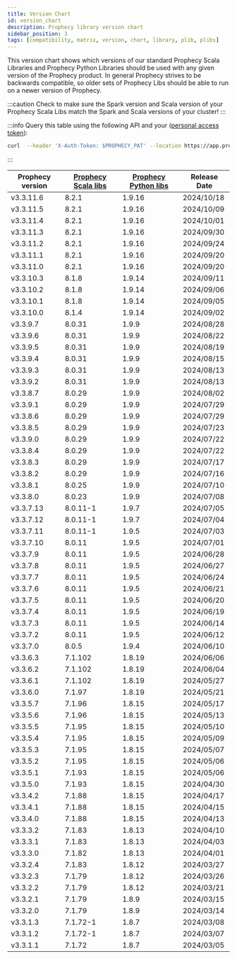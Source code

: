 ```yaml
---
title: Version Chart
id: version_chart
description: Prophecy library version chart
sidebar_position: 3
tags: [compatibility, matrix, version, chart, library, plib, plibs]
---
```


This version chart shows which versions of our standard Prophecy Scala Libraries and Prophecy Python Libraries should be
used with any given version of the Prophecy product. In general Prophecy strives to be backwards compatible, so
older sets of Prophecy Libs should be able to run on a newer version of Prophecy.

:::caution
Check to make sure the Spark version and Scala version of your Prophecy Scala Libs match the Spark and Scala versions
of your cluster!
:::

:::info
Query this table using the following API and your ([personal access token](..%2Fmetadata%2FprophecyAPI.md)):

```bash
curl  --header 'X-Auth-Token: $PROPHECY_PAT' --location https://app.prophecy.io/api/editor/plibVersions
```

:::

| Prophecy version | [Prophecy Scala libs](https://mvnrepository.com/artifact/io.prophecy/prophecy-libs) | [Prophecy Python libs](https://pypi.org/project/prophecy-libs/) | Release Date |
| ---------------- | ----------------------------------------------------------------------------------- | --------------------------------------------------------------- | ------------ |
| v3.3.11.6        | 8.2.1                                                                               | 1.9.16                                                          | 2024/10/18   |
| v3.3.11.5        | 8.2.1                                                                               | 1.9.16                                                          | 2024/10/09   |
| v3.3.11.4        | 8.2.1                                                                               | 1.9.16                                                          | 2024/10/01   |
| v3.3.11.3        | 8.2.1                                                                               | 1.9.16                                                          | 2024/09/30   |
| v3.3.11.2        | 8.2.1                                                                               | 1.9.16                                                          | 2024/09/24   |
| v3.3.11.1        | 8.2.1                                                                               | 1.9.16                                                          | 2024/09/20   |
| v3.3.11.0        | 8.2.1                                                                               | 1.9.16                                                          | 2024/09/20   |
| v3.3.10.3        | 8.1.8                                                                               | 1.9.14                                                          | 2024/09/11   |
| v3.3.10.2        | 8.1.8                                                                               | 1.9.14                                                          | 2024/09/06   |
| v3.3.10.1        | 8.1.8                                                                               | 1.9.14                                                          | 2024/09/05   |
| v3.3.10.0        | 8.1.4                                                                               | 1.9.14                                                          | 2024/09/02   |
| v3.3.9.7         | 8.0.31                                                                              | 1.9.9                                                           | 2024/08/28   |
| v3.3.9.6         | 8.0.31                                                                              | 1.9.9                                                           | 2024/08/22   |
| v3.3.9.5         | 8.0.31                                                                              | 1.9.9                                                           | 2024/08/19   |
| v3.3.9.4         | 8.0.31                                                                              | 1.9.9                                                           | 2024/08/15   |
| v3.3.9.3         | 8.0.31                                                                              | 1.9.9                                                           | 2024/08/13   |
| v3.3.9.2         | 8.0.31                                                                              | 1.9.9                                                           | 2024/08/13   |
| v3.3.8.7         | 8.0.29                                                                              | 1.9.9                                                           | 2024/08/02   |
| v3.3.9.1         | 8.0.29                                                                              | 1.9.9                                                           | 2024/07/29   |
| v3.3.8.6         | 8.0.29                                                                              | 1.9.9                                                           | 2024/07/29   |
| v3.3.8.5         | 8.0.29                                                                              | 1.9.9                                                           | 2024/07/23   |
| v3.3.9.0         | 8.0.29                                                                              | 1.9.9                                                           | 2024/07/22   |
| v3.3.8.4         | 8.0.29                                                                              | 1.9.9                                                           | 2024/07/22   |
| v3.3.8.3         | 8.0.29                                                                              | 1.9.9                                                           | 2024/07/17   |
| v3.3.8.2         | 8.0.29                                                                              | 1.9.9                                                           | 2024/07/16   |
| v3.3.8.1         | 8.0.25                                                                              | 1.9.9                                                           | 2024/07/10   |
| v3.3.8.0         | 8.0.23                                                                              | 1.9.9                                                           | 2024/07/08   |
| v3.3.7.13        | 8.0.11-1                                                                            | 1.9.7                                                           | 2024/07/05   |
| v3.3.7.12        | 8.0.11-1                                                                            | 1.9.7                                                           | 2024/07/04   |
| v3.3.7.11        | 8.0.11-1                                                                            | 1.9.5                                                           | 2024/07/03   |
| v3.3.7.10        | 8.0.11                                                                              | 1.9.5                                                           | 2024/07/01   |
| v3.3.7.9         | 8.0.11                                                                              | 1.9.5                                                           | 2024/06/28   |
| v3.3.7.8         | 8.0.11                                                                              | 1.9.5                                                           | 2024/06/27   |
| v3.3.7.7         | 8.0.11                                                                              | 1.9.5                                                           | 2024/06/24   |
| v3.3.7.6         | 8.0.11                                                                              | 1.9.5                                                           | 2024/06/21   |
| v3.3.7.5         | 8.0.11                                                                              | 1.9.5                                                           | 2024/06/20   |
| v3.3.7.4         | 8.0.11                                                                              | 1.9.5                                                           | 2024/06/19   |
| v3.3.7.3         | 8.0.11                                                                              | 1.9.5                                                           | 2024/06/14   |
| v3.3.7.2         | 8.0.11                                                                              | 1.9.5                                                           | 2024/06/12   |
| v3.3.7.0         | 8.0.5                                                                               | 1.9.4                                                           | 2024/06/10   |
| v3.3.6.3         | 7.1.102                                                                             | 1.8.19                                                          | 2024/06/06   |
| v3.3.6.2         | 7.1.102                                                                             | 1.8.19                                                          | 2024/06/04   |
| v3.3.6.1         | 7.1.102                                                                             | 1.8.19                                                          | 2024/05/27   |
| v3.3.6.0         | 7.1.97                                                                              | 1.8.19                                                          | 2024/05/21   |
| v3.3.5.7         | 7.1.96                                                                              | 1.8.15                                                          | 2024/05/17   |
| v3.3.5.6         | 7.1.96                                                                              | 1.8.15                                                          | 2024/05/13   |
| v3.3.5.5         | 7.1.95                                                                              | 1.8.15                                                          | 2024/05/10   |
| v3.3.5.4         | 7.1.95                                                                              | 1.8.15                                                          | 2024/05/09   |
| v3.3.5.3         | 7.1.95                                                                              | 1.8.15                                                          | 2024/05/07   |
| v3.3.5.2         | 7.1.95                                                                              | 1.8.15                                                          | 2024/05/06   |
| v3.3.5.1         | 7.1.93                                                                              | 1.8.15                                                          | 2024/05/06   |
| v3.3.5.0         | 7.1.93                                                                              | 1.8.15                                                          | 2024/04/30   |
| v3.3.4.2         | 7.1.88                                                                              | 1.8.15                                                          | 2024/04/17   |
| v3.3.4.1         | 7.1.88                                                                              | 1.8.15                                                          | 2024/04/15   |
| v3.3.4.0         | 7.1.88                                                                              | 1.8.15                                                          | 2024/04/13   |
| v3.3.3.2         | 7.1.83                                                                              | 1.8.13                                                          | 2024/04/10   |
| v3.3.3.1         | 7.1.83                                                                              | 1.8.13                                                          | 2024/04/03   |
| v3.3.3.0         | 7.1.82                                                                              | 1.8.13                                                          | 2024/04/01   |
| v3.3.2.4         | 7.1.83                                                                              | 1.8.12                                                          | 2024/03/27   |
| v3.3.2.3         | 7.1.79                                                                              | 1.8.12                                                          | 2024/03/26   |
| v3.3.2.2         | 7.1.79                                                                              | 1.8.12                                                          | 2024/03/21   |
| v3.3.2.1         | 7.1.79                                                                              | 1.8.9                                                           | 2024/03/15   |
| v3.3.2.0         | 7.1.79                                                                              | 1.8.9                                                           | 2024/03/14   |
| v3.3.1.3         | 7.1.72-1                                                                            | 1.8.7                                                           | 2024/03/08   |
| v3.3.1.2         | 7.1.72-1                                                                            | 1.8.7                                                           | 2024/03/07   |
| v3.3.1.1         | 7.1.72                                                                              | 1.8.7                                                           | 2024/03/05   |

